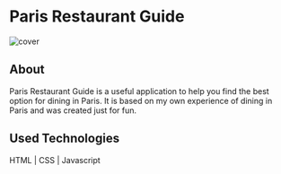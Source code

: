# Paris Restaurant Guide

![cover](./assets/img/mockup.png)

## About

Paris Restaurant Guide is a useful application to help you find the best option for dining in Paris. It is based on my own experience of dining in Paris and was created just for fun.

## Used Technologies

HTML | CSS | Javascript
